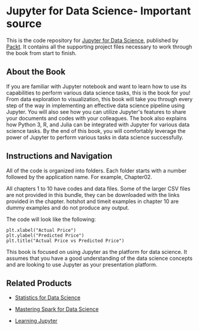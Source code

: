 # Jupyter for Data Science- Important source
This is the code repository for [Jupyter for Data Science](https://www.packtpub.com/big-data-and-business-intelligence/jupyter-data-science?utm_source=github&utm_medium=repository&utm_campaign=9781785880070), published by [Packt](https://www.packtpub.com/?utm_source=github). It contains all the supporting project files necessary to work through the book from start to finish.
## About the Book
If you are familiar with Jupyter notebook and want to learn how to use its capabilities to perform various data science tasks, this is the book for you! From data exploration to visualization, this book will take you through every step of the way in implementing an effective data science pipeline using Jupyter. You will also see how you can utilize Jupyter's features to share your documents and codes with your colleagues. The book also explains how Python 3, R, and Julia can be integrated with Jupyter for various data science tasks.
By the end of this book, you will comfortably leverage the power of Jupyter to perform various tasks in data science successfully.
## Instructions and Navigation
All of the code is organized into folders. Each folder starts with a number followed by the application name. For example, Chapter02.

All chapters 1 to 10 have codes and data files.
Some of the larger CSV files are not provided in this bundle, they can be downloaded with the links provided in the chapter.
hotshot and timeit examples in chapter 10 are dummy examples and do not produce any output.

The code will look like the following:
```
plt.xlabel("Actual Price")
plt.ylabel("Predicted Price")
plt.title("Actual Price vs Predicted Price")
```

This book is focused on using Jupyter as the platform for data science. It assumes that you have a good understanding of the data science concepts and are looking to use Jupyter as your presentation platform.

## Related Products
* [Statistics for Data Science](https://www.packtpub.com/big-data-and-business-intelligence/statistics-data-science?utm_source=github&utm_medium=repository&utm_campaign=9781788290678)

* [Mastering Spark for Data Science](https://www.packtpub.com/big-data-and-business-intelligence/mastering-spark-data-science?utm_source=github&utm_medium=repository&utm_campaign=9781785882142)

* [Learning Jupyter](https://www.packtpub.com/big-data-and-business-intelligence/learning-jupyter?utm_source=github&utm_medium=repository&utm_campaign=9781785884870)
